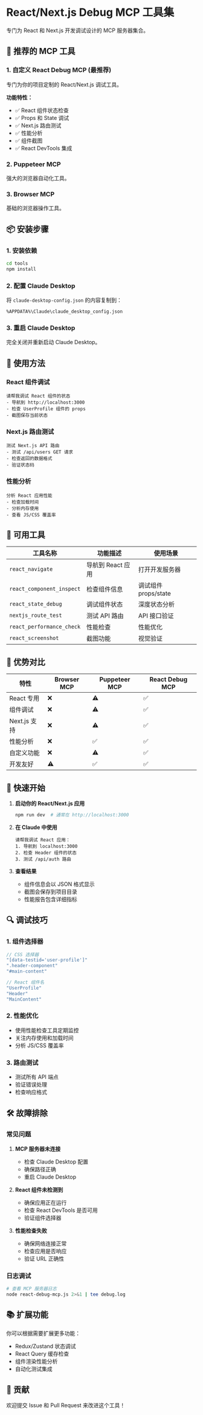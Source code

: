 # React/Next.js Debug MCP 工具集

专门为 React 和 Next.js 开发调试设计的 MCP 服务器集合。

## 🚀 推荐的 MCP 工具

### 1. 自定义 React Debug MCP (最推荐)
专门为你的项目定制的 React/Next.js 调试工具。

**功能特性：**
- ✅ React 组件状态检查
- ✅ Props 和 State 调试
- ✅ Next.js 路由测试
- ✅ 性能分析
- ✅ 组件截图
- ✅ React DevTools 集成

### 2. Puppeteer MCP
强大的浏览器自动化工具。

### 3. Browser MCP
基础的浏览器操作工具。

## 📦 安装步骤

### 1. 安装依赖
```bash
cd tools
npm install
```

### 2. 配置 Claude Desktop
将 `claude-desktop-config.json` 的内容复制到：
```
%APPDATA%\Claude\claude_desktop_config.json
```

### 3. 重启 Claude Desktop
完全关闭并重新启动 Claude Desktop。

## 🎯 使用方法

### React 组件调试
```
请帮我调试 React 组件的状态
- 导航到 http://localhost:3000
- 检查 UserProfile 组件的 props
- 截图保存当前状态
```

### Next.js 路由测试
```
测试 Next.js API 路由
- 测试 /api/users GET 请求
- 检查返回的数据格式
- 验证状态码
```

### 性能分析
```
分析 React 应用性能
- 检查加载时间
- 分析内存使用
- 查看 JS/CSS 覆盖率
```

## 🔧 可用工具

| 工具名称 | 功能描述 | 使用场景 |
|---------|---------|---------|
| `react_navigate` | 导航到 React 应用 | 打开开发服务器 |
| `react_component_inspect` | 检查组件信息 | 调试组件 props/state |
| `react_state_debug` | 调试组件状态 | 深度状态分析 |
| `nextjs_route_test` | 测试 API 路由 | API 接口验证 |
| `react_performance_check` | 性能检查 | 性能优化 |
| `react_screenshot` | 截图功能 | 视觉验证 |

## 🌟 优势对比

| 特性 | Browser MCP | Puppeteer MCP | React Debug MCP |
|-----|------------|---------------|-----------------|
| React 专用 | ❌ | ⚠️ | ✅ |
| 组件调试 | ❌ | ⚠️ | ✅ |
| Next.js 支持 | ❌ | ⚠️ | ✅ |
| 性能分析 | ❌ | ✅ | ✅ |
| 自定义功能 | ❌ | ⚠️ | ✅ |
| 开发友好 | ⚠️ | ✅ | ✅ |

## 🚀 快速开始

1. **启动你的 React/Next.js 应用**
   ```bash
   npm run dev  # 通常在 http://localhost:3000
   ```

2. **在 Claude 中使用**
   ```
   请帮我调试 React 应用：
   1. 导航到 localhost:3000
   2. 检查 Header 组件的状态
   3. 测试 /api/auth 路由
   ```

3. **查看结果**
   - 组件信息会以 JSON 格式显示
   - 截图会保存到项目目录
   - 性能报告包含详细指标

## 🔍 调试技巧

### 1. 组件选择器
```javascript
// CSS 选择器
"[data-testid='user-profile']"
".header-component"
"#main-content"

// React 组件名
"UserProfile"
"Header"
"MainContent"
```

### 2. 性能优化
- 使用性能检查工具定期监控
- 关注内存使用和加载时间
- 分析 JS/CSS 覆盖率

### 3. 路由测试
- 测试所有 API 端点
- 验证错误处理
- 检查响应格式

## 🛠️ 故障排除

### 常见问题

1. **MCP 服务器未连接**
   - 检查 Claude Desktop 配置
   - 确保路径正确
   - 重启 Claude Desktop

2. **React 组件未检测到**
   - 确保应用正在运行
   - 检查 React DevTools 是否可用
   - 验证组件选择器

3. **性能检查失败**
   - 确保网络连接正常
   - 检查应用是否响应
   - 验证 URL 正确性

### 日志调试
```bash
# 查看 MCP 服务器日志
node react-debug-mcp.js 2>&1 | tee debug.log
```

## 📚 扩展功能

你可以根据需要扩展更多功能：
- Redux/Zustand 状态调试
- React Query 缓存检查
- 组件渲染性能分析
- 自动化测试集成

## 🤝 贡献

欢迎提交 Issue 和 Pull Request 来改进这个工具！
